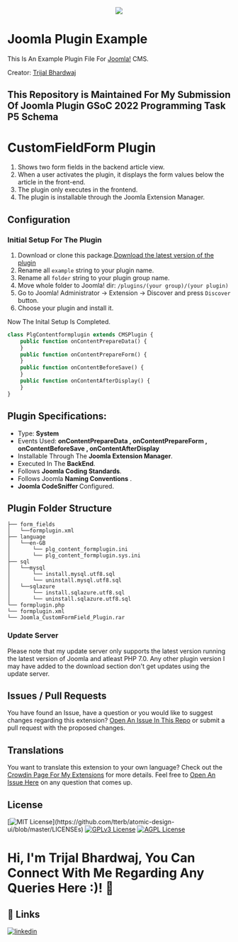 <p align="center">
  <img 
    src="https://user-images.githubusercontent.com/82861332/163880389-108756b5-49e6-4d49-b6ab-df3b89acbcfa.png"
  >
</p>

Joomla Plugin Example
=====================

This Is An Example Plugin File For [Joomla!](http://joomla.org/) CMS.

Creator: [Trijal Bhardwaj](https://github.com/Trijal-Bhardwaj/)

This Repository is Maintained For My Submission Of Joomla Plugin GSoC 2022 Programming Task P5 Schema
-----

# CustomFieldForm Plugin
1. Shows two form fields in the backend article view.
2. When a user activates the plugin, it displays the form values below the article in the front-end.
3. The plugin only executes in the frontend.
4. The plugin is installable through the Joomla Extension Manager.

## Configuration

### Initial Setup For The Plugin

1. Download or clone this package.[Download the latest version of the plugin](https://github.com/Trijal-Bhardwaj/Joomla-Plugin-GSoC-2022-Programming-Task-P5-Schema/)
2. Rename all `example` string to your plugin name.
3. Rename all `folder` string to your plugin group name.
4. Move whole folder to Joomla! dir: `/plugins/(your group)/(your plugin)`
5. Go to Joomla! Administrator -> Extension -> Discover and press `Discover` button.
6. Choose your plugin and install it.


Now The Inital Setup Is Completed.

```PHP
class PlgContentformplugin extends CMSPlugin {
    public function onContentPrepareData() {
    }
    public function onContentPrepareForm() {
    }
    public function onContentBeforeSave() {
    }
    public function onContentAfterDisplay() {
    }
}
```

## Plugin Specifications:
- Type: <b> System </b> <br/>
- Events Used: <b> onContentPrepareData , onContentPrepareForm , onContentBeforeSave , onContentAfterDisplay </b>
- Installable Through The <b> Joomla Extension Manager</b>.
- Executed In The <b> BackEnd</b>.
- Follows <b> Joomla Coding Standards</b>.
- Follows Joomla <b> Naming Conventions</b> .
- <b> Joomla CodeSniffer </b> Configured.

## Plugin Folder Structure

    ├── form_fields
    │	└──formplugin.xml
    ├── language
    │	└──en-GB
    │   	└── plg_content_formplugin.ini
    │   	└── plg_content_formplugin.sys.ini
    ├── sql
    │	└──mysql
    │   	└── install.mysql.utf8.sql
    │   	└── uninstall.mysql.utf8.sql
    │	└──sqlazure
    │   	└── install.sqlazure.utf8.sql
    │   	└── uninstall.sqlazure.utf8.sql
    └── formplugin.php
    └── formplugin.xml
    └── Joomla_CustomFormField_Plugin.rar

### Update Server

Please note that my update server only supports the latest version running the latest version of Joomla and atleast PHP 7.0.
Any other plugin version I may have added to the download section don't get updates using the update server.

## Issues / Pull Requests

You have found an Issue, have a question or you would like to suggest changes regarding this extension?
[Open An Issue In This Repo](https://github.com/Trijal-Bhardwaj/Joomla-Plugin-GSoC-2022-Programming-Task-P5-Schema/issues/new) or submit a pull request with the proposed changes.

## Translations

You want to translate this extension to your own language? Check out the [Crowdin Page For My Extensions](https://joomla.crowdin.com) for more details. Feel free to [Open An Issue Here](https://github.com/Trijal-Bhardwaj/Joomla-Plugin-GSoC-2022-Programming-Task-P5-Schema/issues/new) on any question that comes up.

## License

[![MIT License](https://img.shields.io/apm/l/atomic-design-ui.svg?)](https://github.com/tterb/atomic-design-ui/blob/master/LICENSEs)
[![GPLv3 License](https://img.shields.io/badge/License-GPL%20v3-yellow.svg)](https://opensource.org/licenses/)
[![AGPL License](https://img.shields.io/badge/license-AGPL-blue.svg)](http://www.gnu.org/licenses/agpl-3.0)

# Hi, I'm Trijal Bhardwaj, You Can Connect With Me Regarding Any Queries Here :)! 👋

## 🔗 Links
[![linkedin](https://img.shields.io/badge/linkedin-0A66C2?style=for-the-badge&logo=linkedin&logoColor=white)](https://www.linkedin.com/in/trijal-bhardwaj/)
